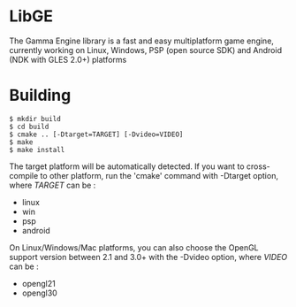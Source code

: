LibGE
=====

The Gamma Engine library is a fast and easy multiplatform game engine, currently working on Linux,
Windows, PSP (open source SDK) and Android (NDK with GLES 2.0+) platforms



Building
========

    $ mkdir build
    $ cd build
    $ cmake .. [-Dtarget=TARGET] [-Dvideo=VIDEO]
    $ make
    $ make install

The target platform will be automatically detected. If you want to cross-compile to other platform,
run the 'cmake' command with -Dtarget option, where _TARGET_ can be :
 * linux
 * win
 * psp
 * android

On Linux/Windows/Mac platforms, you can also choose the OpenGL support version between 2.1 and 3.0+
with the -Dvideo option, where _VIDEO_ can be :
 * opengl21
 * opengl30
